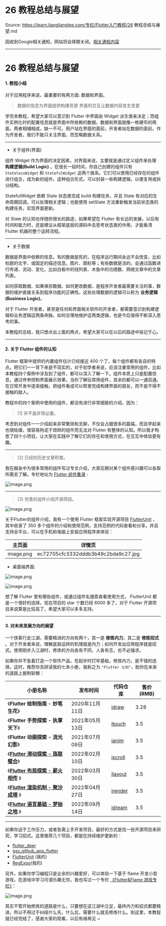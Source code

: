# 26 教程总结与展望 

Source: https://learn.lianglianglee.com/专栏/Flutter入门教程/26 教程总结与展望.md

因收到Google相关通知，网站将会择期关闭。[相关通知内容](https://lumendatabase.org/notices/44265620)

---

# 26 教程总结与展望

#### 1. 教程小结

对于应用程序来说，最重要的有两方面: 数据和界面。

> 数据的信息为界面提供构建资源
> 界面的交互让数据内容发生变更

学完本教程，希望大家可以意识到 Flutter 中界面由 Widget 派生类来决定；而组件实例化时的配置信息就是界面中所依赖的数据。数据和界面就像一枚硬币的两面，两者相辅相成，缺一不可。用户站在界面的面前，开发者站在数据的面前。作为开发者，我们不能只关注界面，而忽略数据关系。

---

* 关于组件(界面)

组件 Widget 作为界面的决定因素，对界面来说，主要就是通过定义组件来处理 **构建逻辑(Build Logic)** 。在很长一段时间，你自己创建的组件只有 `StatelessWidget` 和 `StatefulWidget` 这两个族系。它们可以使用已经存在的组件进行组合，成为新的组件。这种组合形式，可以封装一些构建逻辑，以便复用或拆分结构。

StatefulWidget 依赖 State 状态类完成 build 构建任务，并且 State 有对应的生命周期回调，可以处理相关逻辑；也能使用 setState 方法重新触发当前状态类的构建任务，实现界面更新。

对 State 的认知也伴随你很长的路途，如果希望在 Flutter 有长远的发展，以后有时间和能力时，还是建议从框架底层的源码中去思考状态类的作用，才能看清 Flutter 机器的整个运转流程。

---

* 关于数据

数据是界面中依赖的信息，有的数据是死的，在程序运行期间永远不会改变，比如标题的文字、或固定的描述信息。图片、图标等；有些数据是活的，会通过函数进行传递、流动、变化，比如白板中的线列表、木鱼中的功德数、网络文章中的文章列表。

如何获取数据、如果保存数据、如何更改数据，是程序开发者最需要关注的事，数据的维护直接关系到程序功能的正确性。这些处理数据的逻辑可以称为 **业务逻辑(Business Logic)**。

对于 Flutter 开发者，甚至是任何和界面相关软件的开发者，都需要意识到构建逻辑和业务逻辑这两条命脉。如何合理地维护这两类逻辑，也是今后值得不断深入思考的事。

本教程的总结，我只想点出上面的两点，希望大家可以在以后的路途中铭记于心。

---

#### 2. 关于 Flutter 组件的认知

Flutter 框架中提供的内置组件估计已经接近 400 个了，每个组件都有各自的特点。把它们一一背下来是不现实的，对于初学者来说，应该注重常用的组件，比如本教程四个案例中涉及到了组件，都可以深入了解一下。组件本质上只是配置信息，通过传参控制界面展示效果，当你了解玩常用组件，其余的都可以一通百通。在日常开发中逐渐接触，把组件看成可以帮里完成构建界面的朋友，而不是不得不接触的敌人。

教程中的四个案例中使用的组件，都没有进行非常细致的介绍。因为：

> [1] 并不是非常必要。

考虑到对组件一一介绍起来非常繁琐和无聊，不仅会占据很多的篇幅，而且学起来也很枯燥，很容易拘泥于琐碎的组件而无法对 Flutter 有整体的认知。所以我才构思了四个小项目，让大家在实践中了解它们的存在和使用方式，在交互中体验更有趣。

---

> [2] 已经的历史文章积累。

我在掘金中为很多常用的组件写过专文介绍，大家后期对某个组件感兴趣可以各取所需去了解。专栏地址为 [Flutter 组件集录](https://juejin.cn/column/6976147183410085895) :

![image.png](assets/a8fd2249567c4045a725c10f36dc18ff_tplv-k3u1fbpfcp-jj-mark_1890_0_0_0_q75.awebp)

---

> [3] 完善的组件介绍开源项目。

![image.png](assets/c2a4ff60264440ca9181a6000a4c97af_tplv-k3u1fbpfcp-jj-mark_1890_0_0_0_q75.awebp)

关于Flutter的组件介绍，我有一个使用 Flutter 框架实现开源项目 [FlutterUnit](https://github.com/toly1994328/FlutterUnit) ，其中收录了 350 多个组件的介绍和使用范例，支持范例的代码查看和分享。并且支持全平台，可以在手机和电脑上安装应用程序来体验：

| 主页面 | 详情页 |
| --- | --- |
| image.png | ec72705cfc3332dddb3b49c2bda9c27.jpg |

* 桌面端界面:

![image.png](assets/5b7bc51203ca44f1bea4c1ba1e563913_tplv-k3u1fbpfcp-jj-mark_1890_0_0_0_q75.awebp)

![image.png](assets/bb515c9167c34a0a9738664cd310082e_tplv-k3u1fbpfcp-jj-mark_1890_0_0_0_q75.awebp)

想了解 Flutter 里有哪些组件，或通过组件名搜索查看使用方式， FlutterUnit 都是一个很好的选择。现在项目的 star 个数已经 6000 多了，对于 Flutter 开源项目来说算是比较高了，希望大家可以多多支持。

---

#### 3. 对未来发展方向的展望

一个侠客行走江湖，需要精进的方向有两个，其一是 **修炼内力**，其二是 **修炼招式** 。对于开发者来说，理解底层运转的机理就是内力；如何开发出应用程序就是招式。使用刚步入江湖时，修炼的方向各有不同，人各有志，也不必强求。

如果你并不急着打造一个软件产品，在起步时打牢基础，修炼内力，是不错的选择。这时，推荐你去研读我的七本小册，我称之为 `"Flutter 七剑"`，助你在未来的道路上披荆斩棘：

| 小册名称 | 发布时间 | 代码仓库 | 售价(RMB) |
| --- | --- | --- | --- |
| 《**Flutter 绘制指南 - 妙笔生花**》 | 2020年11月11日 | [idraw](https://github.com/toly1994328/idraw) | 3.28 |
| 《**Flutter 手势探索 - 执掌天下**》 | 2021年05月13日 | [itouch](https://github.com/toly1994328/itouch) | 3.5 |
| 《**Flutter 动画探索 - 流光幻影**》 | 2021年07月09日 | [ianim](https://github.com/toly1994328/ianim) | 3.5 |
| 《[**Flutter 滑动探索 - 珠联璧合**](https://juejin.cn/book/6984685333312962573/section)》 | 2022年02月10日 | [iscroll](https://github.com/toly1994328/iscroll) | 3.5 |
| 《[**Flutter 布局探索 - 薪火相传**](https://juejin.cn/book/7075958265250578469) 》 | 2022年03月30日 | [ilayout](https://github.com/toly1994328/ilayout) | 3.5 |
| 《[**Flutter 渲染机制 - 聚沙成塔**](https://juejin.cn/book/7084139149673889805/section) 》 | 2022年04月27日 | [irender](https://github.com/toly1994328/irender) | 3.5 |
| 《[**Flutter 语言基础 - 梦始之地**](https://juejin.cn/book/6844733827617652750/section) 》 | 2022年09月14日 | [idream](https://github.com/toly1994328/idream) | 3.5 |

---

如果你迫于工作压力，或者急需上手开发项目，最好的方式是找一些开源项目来研究，学习招式。这里推荐几个项目，都是在持续维护更新的：

* [flutter\_deer](https://github.com/simplezhli/flutter_deer)
* [gsy\_github\_app\_flutter](https://github.com/CarGuo/gsy_github_app_flutter)
* [FlutterUnit](https://github.com/toly1994328/FlutterUnit) (我的)
* [RegExpo](https://github.com/toly1994328/RegExpo)(我的)

另外，如果你学习编程只是业余的兴趣爱好，可以体验一下基于 flame 开发小型游戏，在游戏中学习可谓乐趣无穷。我也写过一个专栏 [《Flutter&Flame 游戏专栏》](https://juejin.cn/column/7101817687877091358)：

![image.png](assets/148784328dd447f48fff22f3a3a7099f_tplv-k3u1fbpfcp-jj-mark_1890_0_0_0_q75.awebp)

其实不管开始修炼的道路是什么，只要想在这江湖中立足，最终内力和招式都要精进。所以不用过于纠结什么先，什么后，需要什么就去修炼什么。到这里，本教程就已经完结了，感谢大家的观看，以后有缘再见 ~